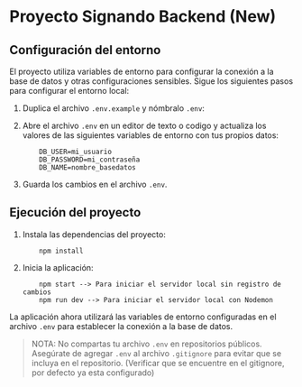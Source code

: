 # Proyecto Signando Backend (New)

## Configuración del entorno

El proyecto utiliza variables de entorno para configurar la conexión a la base de datos y otras configuraciones sensibles. Sigue los siguientes pasos para configurar el entorno local:

1. Duplica el archivo `.env.example` y nómbralo `.env`:
2. Abre el archivo `.env` en un editor de texto o codigo y actualiza los valores de las siguientes variables de entorno con tus propios datos:


    ```
        DB_USER=mi_usuario
        DB_PASSWORD=mi_contraseña
        DB_NAME=nombre_basedatos
    ```

3. Guarda los cambios en el archivo `.env`.


## Ejecución del proyecto

1. Instala las dependencias del proyecto:

    ```
        npm install
    ```

2. Inicia la aplicación:

    ```
        npm start --> Para iniciar el servidor local sin registro de cambios
        npm run dev --> Para iniciar el servidor local con Nodemon
    ```


La aplicación ahora utilizará las variables de entorno configuradas en el archivo `.env` para establecer la conexión a la base de datos.

> NOTA: No compartas tu archivo `.env` en repositorios públicos. Asegúrate de agregar `.env` al archivo `.gitignore` para evitar que se incluya en el repositorio. (Verificar que se encuentre en el gitignore, por defecto ya esta configurado)

